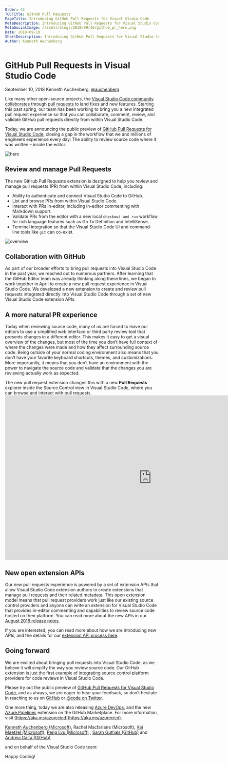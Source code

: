 ```yaml
---
Order: 42
TOCTitle: GitHub Pull Requests
PageTitle: Introducing GitHub Pull Requests for Visual Studio Code
MetaDescription: Introducing GitHub Pull Requests for Visual Studio Code
MetaSocialImage: /assets/blogs/2018/09/10/github_pr_hero.png
Date: 2018-09-10
ShortDescription: Introducing GitHub Pull Requests for Visual Studio Code
Author: Kenneth Auchenberg
---
```


# GitHub Pull Requests in Visual Studio Code

September 10, 2018 Kenneth Auchenberg, [@auchenberg](https://twitter.com/auchenberg)

Like many other open-source projects, the [Visual Studio Code community collaborates](https://github.com/microsoft/vscode) through [pull requests](https://github.com/microsoft/vscode/pulls) to land fixes and new features. Starting this past spring, our team has been working to bring you a new integrated pull request experience so that you can collaborate, comment, review, and validate GitHub pull requests directly from within Visual Studio Code.

Today, we are announcing the public preview of [GitHub Pull Requests for Visual Studio Code](https://aka.ms/vscodepr-download), closing a gap in the workflow that we and millions of engineers experience every day: The ability to review source code where it was written – inside the editor.

![hero](github_pr_hero.png)

## Review and manage Pull Requests

The new GitHub Pull Requests extension is designed to help you review and manage pull requests (PR) from within Visual Studio Code, including:

- Ability to authenticate and connect Visual Studio Code to GitHub.
- List and browse PRs from within Visual Studio Code.
- Interact with PRs in-editor, including in-editor commenting with Markdown support.
- Validate PRs from the editor with a new local `checkout and run` workflow for rich language features such as Go To Definition and IntelliSense.
- Terminal integration so that the Visual Studio Code UI and command-line tools like `git` can co-exist.

![overview](github_pr_overview.png)

## Collaboration with GitHub

As part of our broader efforts to bring pull requests into Visual Studio Code in the past year, we reached out to numerous partners. After learning that the GitHub Editor team was already thinking along these lines, we began to work together in April to create a new pull request experience in Visual Studio Code. We developed a new extension to create and review pull requests integrated directly into Visual Studio Code through a set of new Visual Studio Code extension APIs.

## A more natural PR experience

Today when reviewing source code, many of us are forced to leave our editors to use a simplified web interface or third party review tool that presents changes in a different editor. This makes it easy to get a visual overview of the changes, but most of the time you don’t have full context of where the changes were made and how they affect surrounding source code. Being outside of your normal coding environment also means that you don’t have your favorite keyboard shortcuts, themes, and customizations. More importantly, it means that you don’t have an environment with the power to navigate the source code and validate that the changes you are reviewing actually work as expected.

The new pull request extension changes this with a new **Pull Requests** explorer inside the Source Control view in Visual Studio Code, where you can browse and interact with pull requests. <iframe src="https://channel9.msdn.com/Events/Microsoft-Azure/Azure-DevOps-Launch-2018/A107/player" width="960" height="540" allowFullScreen frameBorder="0" mark="crwd-mark"></iframe>

## New open extension APIs

Our new pull requests experience is powered by a set of extension APIs that allow Visual Studio Code extension authors to create extensions that manage pull requests and their related metadata. This open extension model means that pull request providers work just like our existing source control providers and anyone can write an extension for Visual Studio Code that provides in-editor commenting and capabilities to review source code hosted on their platform. You can read more about the new APIs in our [August 2018 release notes](https://code.visualstudio.com/updates/v1_27#_comment-providers).

If you are interested, you can read more about how we are introducing new APIs, and the details for our [extension API process here](https://github.com/microsoft/vscode/wiki/Extension-API-process).

## Going forward

We are excited about bringing pull requests into Visual Studio Code, as we believe it will simplify the way you review source code. Our GitHub extension is just the first example of integrating source control platform providers for code reviews in Visual Studio Code.

Please try out the public preview of [GitHub Pull Requests for Visual Studio Code](https://aka.ms/vscodepr-download), and as always, we are eager to hear your feedback, so don’t hesitate in reaching to us on [GitHub](https://github.com/microsoft/vscode-pull-request-github) or [@code on Twitter](https://twitter.com/code).

One more thing, today we are also releasing [Azure DevOps](https://azure.microsoft.com/services/devops), and the new [Azure Pipelines](https://github.com/marketplace/azure-pipelines) extension on the GitHub Marketplace. For more information, visit [https://aka.ms/azurecicd](https://aka.ms/azurecicd).

[Kenneth Auchenberg (Microsoft)](https://twitter.com/auchenberg), Rachel Macfarlane (Microsoft), [Kai Maetzel (Microsoft)](https://twitter.com/kaimaetzel), [Peng Lyu (Microsoft)](https://twitter.com/njukidreborn) , [Sarah Guthals (GitHub)](https://twitter.com/sarahguthals) and [Andreia Gaita (GitHub)](https://twitter.com/shana)

and on behalf of the Visual Studio Code team:

Happy Coding!
